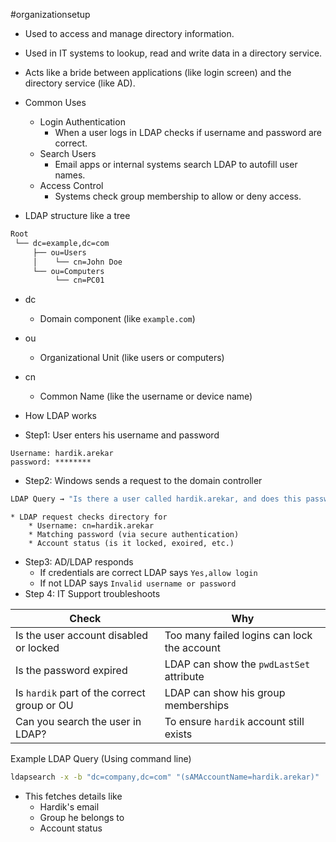 #organizationsetup 
* Used to access and manage directory information.
* Used in IT systems to lookup, read and write data in a directory service.
* Acts like a bride between applications (like login screen) and the directory service (like AD).
* Common Uses
	* Login Authentication
		* When a user logs in LDAP checks if username and password are correct.
	* Search Users
		* Email apps or internal systems search LDAP to autofill user names.
	* Access Control
		* Systems check group membership to allow or deny access.

* LDAP structure like a tree
```markdown
Root
 └── dc=example,dc=com
     ├── ou=Users
     │    └── cn=John Doe
     └── ou=Computers
          └── cn=PC01
```
* dc
	* Domain component (like `example.com`)
* ou
	* Organizational Unit (like users or computers)
* cn
	* Common Name (like the username or device name)

* How LDAP works
* Step1: User enters his username and password
```plaintext
Username: hardik.arekar
password: ********
```
* Step2: Windows sends a request to the domain controller
```bash
LDAP Query → "Is there a user called hardik.arekar, and does this password match?"
```
	* LDAP request checks directory for
		* Username: cn=hardik.arekar
		* Matching password (via secure authentication)
		* Account status (is it locked, exoired, etc.)
* Step3: AD/LDAP responds
	* If credentials are correct LDAP says `Yes,allow login`
	* If not LDAP says `Invalid username or password`
* Step 4: IT Support troubleshoots

| Check                                       | Why                                         |
| ------------------------------------------- | ------------------------------------------- |
| Is the user account disabled or locked      | Too many failed logins can lock the account |
| Is the password expired                     | LDAP can show the `pwdLastSet` attribute    |
| Is `hardik` part of the correct group or OU | LDAP can show his group memberships         |
| Can you search the user in LDAP?            | To ensure `hardik` account still exists     |
Example LDAP Query (Using command line)
```bash
ldapsearch -x -b "dc=company,dc=com" "(sAMAccountName=hardik.arekar)"
```
* This fetches details like
	* Hardik's email
	* Group he belongs to 
	* Account status

